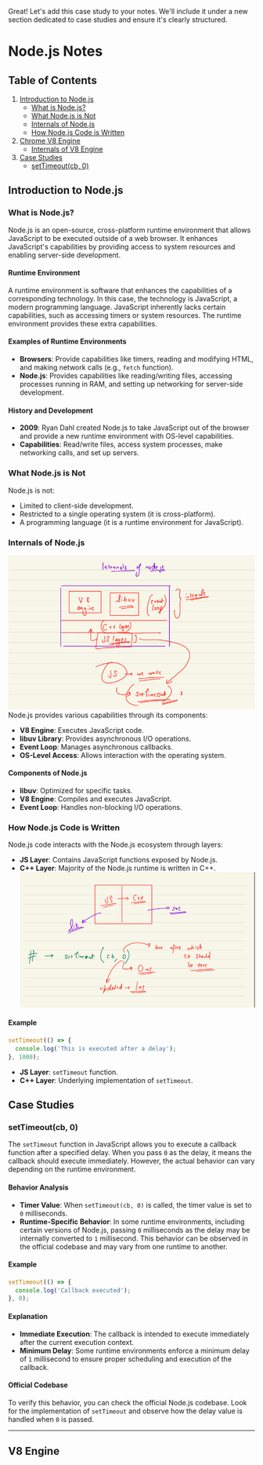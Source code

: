Great! Let's add this case study to your notes. We'll include it under a new section dedicated to case studies and ensure it's clearly structured.

# Node.js Notes

## Table of Contents
1. [Introduction to Node.js](#introduction-to-nodejs)
   - [What is Node.js?](#what-is-nodejs)
   - [What Node.js is Not](#what-nodejs-is-not)
   - [Internals of Node.js](#internals-of-nodejs)
   - [How Node.js Code is Written](#how-nodejs-code-is-written)
2. [Chrome V8 Engine](#chrome-v8-engine)
   - [Internals of V8 Engine](#internals-of-v8-engine)
3. [Case Studies](#case-studies)
   - [setTimeout(cb, 0)](#settimeoutcb-0)

## Introduction to Node.js

### What is Node.js?

Node.js is an open-source, cross-platform runtime environment that allows JavaScript to be executed outside of a web browser. It enhances JavaScript's capabilities by providing access to system resources and enabling server-side development.

#### Runtime Environment
A runtime environment is software that enhances the capabilities of a corresponding technology. In this case, the technology is JavaScript, a modern programming language. JavaScript inherently lacks certain capabilities, such as accessing timers or system resources. The runtime environment provides these extra capabilities.

#### Examples of Runtime Environments
- **Browsers**: Provide capabilities like timers, reading and modifying HTML, and making network calls (e.g., `fetch` function).
- **Node.js**: Provides capabilities like reading/writing files, accessing processes running in RAM, and setting up networking for server-side development.

#### History and Development
- **2009**: Ryan Dahl created Node.js to take JavaScript out of the browser and provide a new runtime environment with OS-level capabilities.
- **Capabilities**: Read/write files, access system processes, make networking calls, and set up servers.

### What Node.js is Not

Node.js is not:
- Limited to client-side development.
- Restricted to a single operating system (it is cross-platform).
- A programming language (it is a runtime environment for JavaScript).

### Internals of Node.js
![Internals of nodejs](images/1.png)
Node.js provides various capabilities through its components:
- **V8 Engine**: Executes JavaScript code.
- **libuv Library**: Provides asynchronous I/O operations.
- **Event Loop**: Manages asynchronous callbacks.
- **OS-Level Access**: Allows interaction with the operating system.

#### Components of Node.js
- **libuv**: Optimized for specific tasks.
- **V8 Engine**: Compiles and executes JavaScript.
- **Event Loop**: Handles non-blocking I/O operations.

### How Node.js Code is Written

Node.js code interacts with the Node.js ecosystem through layers:
- **JS Layer**: Contains JavaScript functions exposed by Node.js.
- **C++ Layer**: Majority of the Node.js runtime is written in C++.
![nodejs code](images/2.png)
#### Example
```javascript
setTimeout(() => {
  console.log('This is executed after a delay');
}, 1000);
```
- **JS Layer**: `setTimeout` function.
- **C++ Layer**: Underlying implementation of `setTimeout`.

## Case Studies

### setTimeout(cb, 0)

The `setTimeout` function in JavaScript allows you to execute a callback function after a specified delay. When you pass `0` as the delay, it means the callback should execute immediately. However, the actual behavior can vary depending on the runtime environment.

#### Behavior Analysis
- **Timer Value**: When `setTimeout(cb, 0)` is called, the timer value is set to `0` milliseconds.
- **Runtime-Specific Behavior**: In some runtime environments, including certain versions of Node.js, passing `0` milliseconds as the delay may be internally converted to `1` millisecond. This behavior can be observed in the official codebase and may vary from one runtime to another.

#### Example
```javascript
setTimeout(() => {
  console.log('Callback executed');
}, 0);
```

#### Explanation
- **Immediate Execution**: The callback is intended to execute immediately after the current execution context.
- **Minimum Delay**: Some runtime environments enforce a minimum delay of `1` millisecond to ensure proper scheduling and execution of the callback.

#### Official Codebase
To verify this behavior, you can check the official Node.js codebase. Look for the implementation of `setTimeout` and observe how the delay value is handled when `0` is passed.

---
## V8 Engine
